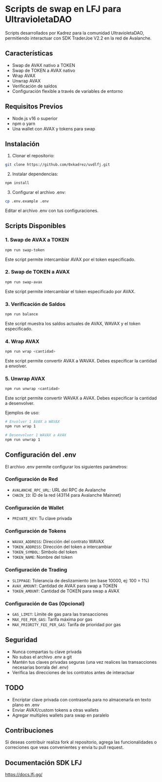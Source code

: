 # Scripts de swap en LFJ para UltravioletaDAO

Scripts desarrollados por Kadrez para la comunidad UltravioletaDAO, permitiendo interactuar con SDK TraderJoe V2.2 en la red de Avalanche.

## Características

- Swap de AVAX nativo a TOKEN
- Swap de TOKEN a AVAX nativo
- Wrap AVAX
- Unwrap AVAX
- Verificación de saldos
- Configuración flexible a través de variables de entorno


## Requisitos Previos

- Node.js v16 o superior
- npm o yarn
- Una wallet con AVAX y tokens para swap

## Instalación

1. Clonar el repositorio:
```bash
git clone https://github.com/0xkadrez/uvdlfj.git
```

2. Instalar dependencias:
```bash
npm install
```

3. Configurar el archivo .env:
```bash
cp .env.example .env
```
Editar el archivo .env con tus configuraciones.

## Scripts Disponibles

### 1. Swap de AVAX a TOKEN
```bash
npm run swap-token
```
Este script permite intercambiar AVAX por el token especificado.

### 2. Swap de TOKEN a AVAX
```bash
npm run swap-avax
```
Este script permite intercambiar el token especificado por AVAX.

### 3. Verificación de Saldos
```bash
npm run balance
```
Este script muestra los saldos actuales de AVAX, WAVAX y el token especificado.

### 4. Wrap AVAX
```bash
npm run wrap <cantidad>
```
Este script permite convertir AVAX a WAVAX. Debes especificar la cantidad a envolver.

### 5. Unwrap AVAX
```bash
npm run unwrap <cantidad>
```
Este script permite convertir WAVAX a AVAX. Debes especificar la cantidad a desenvolver.

Ejemplos de uso:
```bash
# Envolver 1 AVAX a WAVAX
npm run wrap 1

# Desenvolver 1 WAVAX a AVAX
npm run unwrap 1

```

## Configuración del .env

El archivo .env permite configurar los siguientes parámetros:

### Configuración de Red
- `AVALANCHE_RPC_URL`: URL del RPC de Avalanche
- `CHAIN_ID`: ID de la red (43114 para Avalanche Mainnet)

### Configuración de Wallet
- `PRIVATE_KEY`: Tu clave privada

### Configuración de Tokens
- `WAVAX_ADDRESS`: Dirección del contrato WAVAX
- `TOKEN_ADDRESS`: Dirección del token a intercambiar
- `TOKEN_SYMBOL`: Símbolo del token
- `TOKEN_NAME`: Nombre del token

### Configuración de Trading
- `SLIPPAGE`: Tolerancia de deslizamiento (en base 10000, ej: 100 = 1%)
- `AVAX_AMOUNT`: Cantidad de AVAX para swap a TOKEN
- `TOKEN_AMOUNT`: Cantidad de TOKEN para swap a AVAX

### Configuración de Gas (Opcional)
- `GAS_LIMIT`: Límite de gas para las transacciones
- `MAX_FEE_PER_GAS`: Tarifa máxima por gas
- `MAX_PRIORITY_FEE_PER_GAS`: Tarifa de prioridad por gas

## Seguridad

- Nunca compartas tu clave privada
- No subas el archivo .env a git
- Mantén tus claves privadas seguras (una vez realices las transacciones necesarias borrala del .env)
- Verifica las direcciones de los contratos antes de interactuar


## TODO
- Encriptar clave privada con contraseña para no almacenarla en texto plano en .env
- Enviar AVAX/custom tokens a otras wallets
- Agregar multiples wallets para swap en paralelo

## Contribuciones
Si deseas contribuir realiza fork al repositorio, agrega las funcionalidades o correciones que veas convenientes y envia tu pull request.

## Documentación SDK LFJ
https://docs.lfj.gg/